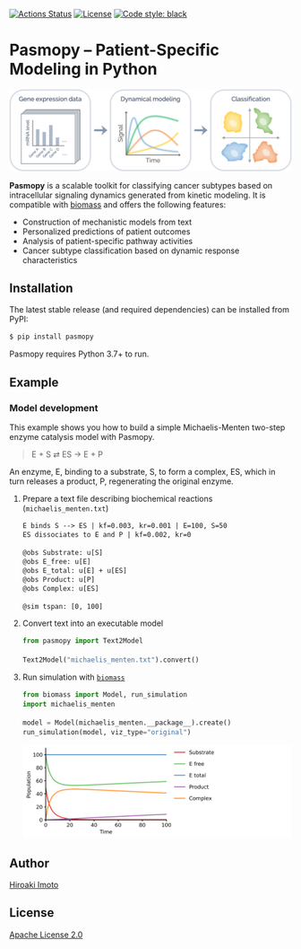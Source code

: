 [![Actions Status](https://github.com/pasmopy/pasmopy/workflows/Tests/badge.svg)](https://github.com/pasmopy/pasmopy/actions)
[![License](https://img.shields.io/badge/License-Apache%202.0-green.svg)](https://opensource.org/licenses/Apache-2.0)
[![Code style: black](https://img.shields.io/badge/code%20style-black-000000.svg)](https://github.com/psf/black)

# Pasmopy – Patient-Specific Modeling in Python

![overview](docs/_static/img/overview.png)

<!--
![overview](https://raw.githubusercontent.com/pasmopy/pasmopy/master/docs/_static/img/overview.png)
-->

**Pasmopy** is a scalable toolkit for classifying cancer subtypes based on intracellular signaling dynamics generated from kinetic modeling. It is compatible with [biomass](https://github.com/okadalabipr/biomass) and offers the following features:

- Construction of mechanistic models from text
- Personalized predictions of patient outcomes
- Analysis of patient-specific pathway activities
- Cancer subtype classification based on dynamic response characteristics

## Installation

The latest stable release (and required dependencies) can be installed from PyPI:

```bash
$ pip install pasmopy
```

Pasmopy requires Python 3.7+ to run.

## Example

### Model development

This example shows you how to build a simple Michaelis-Menten two-step enzyme catalysis model with Pasmopy.

> E + S ⇄ ES → E + P

An enzyme, E, binding to a substrate, S, to form a complex, ES, which in turn releases a product, P, regenerating the original enzyme.

1. Prepare a text file describing biochemical reactions (`michaelis_menten.txt`)

   ```
   E binds S --> ES | kf=0.003, kr=0.001 | E=100, S=50
   ES dissociates to E and P | kf=0.002, kr=0

   @obs Substrate: u[S]
   @obs E_free: u[E]
   @obs E_total: u[E] + u[ES]
   @obs Product: u[P]
   @obs Complex: u[ES]

   @sim tspan: [0, 100]
   ```

1. Convert text into an executable model

   ```python
   from pasmopy import Text2Model

   Text2Model("michaelis_menten.txt").convert()
   ```

1. Run simulation with [`biomass`](https://github.com/okadalabipr/biomass)

   ```python
   from biomass import Model, run_simulation
   import michaelis_menten

   model = Model(michaelis_menten.__package__).create()
   run_simulation(model, viz_type="original")
   ```

   ![](docs/_static/img/michaelis_menten_sim.png)
    <!--
    ![](https://raw.githubusercontent.com/pasmopy/pasmopy/master/docs/_static/img/michaelis_menten_sim.png)
    -->

## Author

[Hiroaki Imoto](https://github.com/himoto)

## License

[Apache License 2.0](https://github.com/pasmopy/pasmopy/blob/master/LICENSE)
